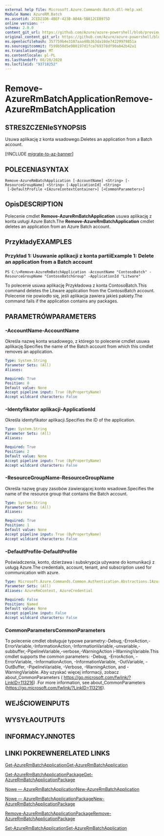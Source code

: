 ```yaml
---
external help file: Microsoft.Azure.Commands.Batch.dll-Help.xml
Module Name: AzureRM.Batch
ms.assetid: 2CED21D6-4BEF-423B-A04A-5B812CEB975D
online version: ''
schema: 2.0.0
content_git_url: https://github.com/Azure/azure-powershell/blob/preview/src/ResourceManager/AzureBatch/Commands.Batch/help/Remove-AzureRmBatchApplication.md
original_content_git_url: https://github.com/Azure/azure-powershell/blob/preview/src/ResourceManager/AzureBatch/Commands.Batch/help/Remove-AzureRmBatchApplication.md
ms.openlocfilehash: 357759b4e3107aaa48b363da18de74229979851a
ms.sourcegitcommit: f599b50d5e980197d1fca769378df90a842b42a1
ms.translationtype: MT
ms.contentlocale: pl-PL
ms.lasthandoff: 08/20/2020
ms.locfileid: "93718252"
---
```

# <span data-ttu-id="f3caf-101">Remove-AzureRmBatchApplication</span><span class="sxs-lookup"><span data-stu-id="f3caf-101">Remove-AzureRmBatchApplication</span></span>

## <span data-ttu-id="f3caf-102">STRESZCZENIe</span><span class="sxs-lookup"><span data-stu-id="f3caf-102">SYNOPSIS</span></span>
<span data-ttu-id="f3caf-103">Usuwa aplikację z konta wsadowego.</span><span class="sxs-lookup"><span data-stu-id="f3caf-103">Deletes an application from a Batch account.</span></span>

[!INCLUDE [migrate-to-az-banner](../../includes/migrate-to-az-banner.md)]

## <span data-ttu-id="f3caf-104">POLECENIA</span><span class="sxs-lookup"><span data-stu-id="f3caf-104">SYNTAX</span></span>

```
Remove-AzureRmBatchApplication [-AccountName] <String> [-ResourceGroupName] <String> [-ApplicationId] <String>
 [-DefaultProfile <IAzureContextContainer>] [<CommonParameters>]
```

## <span data-ttu-id="f3caf-105">Opis</span><span class="sxs-lookup"><span data-stu-id="f3caf-105">DESCRIPTION</span></span>
<span data-ttu-id="f3caf-106">Polecenie cmdlet **Remove-AzureRmBatchApplication** usuwa aplikację z konta usługi Azure Batch.</span><span class="sxs-lookup"><span data-stu-id="f3caf-106">The **Remove-AzureRmBatchApplication** cmdlet deletes an application from an Azure Batch account.</span></span>

## <span data-ttu-id="f3caf-107">Przykłady</span><span class="sxs-lookup"><span data-stu-id="f3caf-107">EXAMPLES</span></span>

### <span data-ttu-id="f3caf-108">Przykład 1: Usuwanie aplikacji z konta partii</span><span class="sxs-lookup"><span data-stu-id="f3caf-108">Example 1: Delete an application from a Batch account</span></span>
```
PS C:\>Remove-AzureRmBatchApplication -AccountName "ContosoBatch" -ResourceGroupName "ContosoBatchGroup" -ApplicationId "Litware"
```

<span data-ttu-id="f3caf-109">To polecenie usuwa aplikację Przykładowa z konta ContosoBatch.</span><span class="sxs-lookup"><span data-stu-id="f3caf-109">This command deletes the Litware application from the ContosoBatch account.</span></span>
<span data-ttu-id="f3caf-110">Polecenie nie powiodło się, jeśli aplikacja zawiera jakieś pakiety.</span><span class="sxs-lookup"><span data-stu-id="f3caf-110">The command fails if the application contains any packages.</span></span>

## <span data-ttu-id="f3caf-111">PARAMETRÓW</span><span class="sxs-lookup"><span data-stu-id="f3caf-111">PARAMETERS</span></span>

### <span data-ttu-id="f3caf-112">-AccountName</span><span class="sxs-lookup"><span data-stu-id="f3caf-112">-AccountName</span></span>
<span data-ttu-id="f3caf-113">Określa nazwę konta wsadowego, z którego to polecenie cmdlet usuwa aplikację.</span><span class="sxs-lookup"><span data-stu-id="f3caf-113">Specifies the name of the Batch account from which this cmdlet removes an application.</span></span>

```yaml
Type: System.String
Parameter Sets: (All)
Aliases: 

Required: True
Position: 0
Default value: None
Accept pipeline input: True (ByPropertyName)
Accept wildcard characters: False
```

### <span data-ttu-id="f3caf-114">-Identyfikator aplikacji</span><span class="sxs-lookup"><span data-stu-id="f3caf-114">-ApplicationId</span></span>
<span data-ttu-id="f3caf-115">Określa identyfikator aplikacji.</span><span class="sxs-lookup"><span data-stu-id="f3caf-115">Specifies the ID of the application.</span></span>

```yaml
Type: System.String
Parameter Sets: (All)
Aliases: 

Required: True
Position: 2
Default value: None
Accept pipeline input: True (ByPropertyName)
Accept wildcard characters: False
```

### <span data-ttu-id="f3caf-116">-ResourceGroupName</span><span class="sxs-lookup"><span data-stu-id="f3caf-116">-ResourceGroupName</span></span>
<span data-ttu-id="f3caf-117">Określa nazwę grupy zasobów zawierającej konto wsadowe.</span><span class="sxs-lookup"><span data-stu-id="f3caf-117">Specifies the name of the resource group that contains the Batch account.</span></span>

```yaml
Type: System.String
Parameter Sets: (All)
Aliases: 

Required: True
Position: 1
Default value: None
Accept pipeline input: True (ByPropertyName)
Accept wildcard characters: False
```

### <span data-ttu-id="f3caf-118">-DefaultProfile</span><span class="sxs-lookup"><span data-stu-id="f3caf-118">-DefaultProfile</span></span>
<span data-ttu-id="f3caf-119">Poświadczenia, konto, dzierżawa i subskrypcja używane do komunikacji z usługą Azure.</span><span class="sxs-lookup"><span data-stu-id="f3caf-119">The credentials, account, tenant, and subscription used for communication with azure.</span></span>

```yaml
Type: Microsoft.Azure.Commands.Common.Authentication.Abstractions.IAzureContextContainer
Parameter Sets: (All)
Aliases: AzureRmContext, AzureCredential

Required: False
Position: Named
Default value: None
Accept pipeline input: False
Accept wildcard characters: False
```

### <span data-ttu-id="f3caf-120">CommonParameters</span><span class="sxs-lookup"><span data-stu-id="f3caf-120">CommonParameters</span></span>
<span data-ttu-id="f3caf-121">To polecenie cmdlet obsługuje typowe parametry:-Debug,-ErrorAction,-ErrorVariable,-InformationAction,-InformationVariable,-unvariable,-subbuffer,-PipelineVariable,-verbose,-WarningAction i-WarningVariable.</span><span class="sxs-lookup"><span data-stu-id="f3caf-121">This cmdlet supports the common parameters: -Debug, -ErrorAction, -ErrorVariable, -InformationAction, -InformationVariable, -OutVariable, -OutBuffer, -PipelineVariable, -Verbose, -WarningAction, and -WarningVariable.</span></span> <span data-ttu-id="f3caf-122">Aby uzyskać więcej informacji, zobacz about_CommonParameters ( https://go.microsoft.com/fwlink/?LinkID=113216) .</span><span class="sxs-lookup"><span data-stu-id="f3caf-122">For more information, see about_CommonParameters (https://go.microsoft.com/fwlink/?LinkID=113216).</span></span>

## <span data-ttu-id="f3caf-123">WEJŚCIOWE</span><span class="sxs-lookup"><span data-stu-id="f3caf-123">INPUTS</span></span>

## <span data-ttu-id="f3caf-124">WYSYŁA</span><span class="sxs-lookup"><span data-stu-id="f3caf-124">OUTPUTS</span></span>

## <span data-ttu-id="f3caf-125">INFORMACYJN</span><span class="sxs-lookup"><span data-stu-id="f3caf-125">NOTES</span></span>

## <span data-ttu-id="f3caf-126">LINKI POKREWNE</span><span class="sxs-lookup"><span data-stu-id="f3caf-126">RELATED LINKS</span></span>

[<span data-ttu-id="f3caf-127">Get-AzureRmBatchApplication</span><span class="sxs-lookup"><span data-stu-id="f3caf-127">Get-AzureRmBatchApplication</span></span>](./Get-AzureRmBatchApplication.md)

[<span data-ttu-id="f3caf-128">Get-AzureRmBatchApplicationPackage</span><span class="sxs-lookup"><span data-stu-id="f3caf-128">Get-AzureRmBatchApplicationPackage</span></span>](./Get-AzureRmBatchApplicationPackage.md)

[<span data-ttu-id="f3caf-129">Nowe — AzureRmBatchApplication</span><span class="sxs-lookup"><span data-stu-id="f3caf-129">New-AzureRmBatchApplication</span></span>](./New-AzureRmBatchApplication.md)

[<span data-ttu-id="f3caf-130">Nowe — AzureRmBatchApplicationPackage</span><span class="sxs-lookup"><span data-stu-id="f3caf-130">New-AzureRmBatchApplicationPackage</span></span>](./New-AzureRmBatchApplicationPackage.md)

[<span data-ttu-id="f3caf-131">Remove-AzureRmBatchApplicationPackage</span><span class="sxs-lookup"><span data-stu-id="f3caf-131">Remove-AzureRmBatchApplicationPackage</span></span>](./Remove-AzureRmBatchApplicationPackage.md)

[<span data-ttu-id="f3caf-132">Set-AzureRmBatchApplication</span><span class="sxs-lookup"><span data-stu-id="f3caf-132">Set-AzureRmBatchApplication</span></span>](./Set-AzureRmBatchApplication.md)


